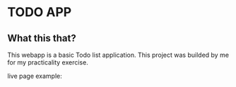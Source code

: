 # TODO APP
## What this that?
This webapp is a basic Todo list application. 
This project was builded by me for my practicality exercise.

live page example:

